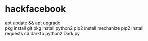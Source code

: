 # hackfacebook

apt update && apt upgrade<br>
 pkg install git
 pkg install python2
 pip2 install mechanize
 pip2 install requests
 cd darkfb
 python2 Dark.py
